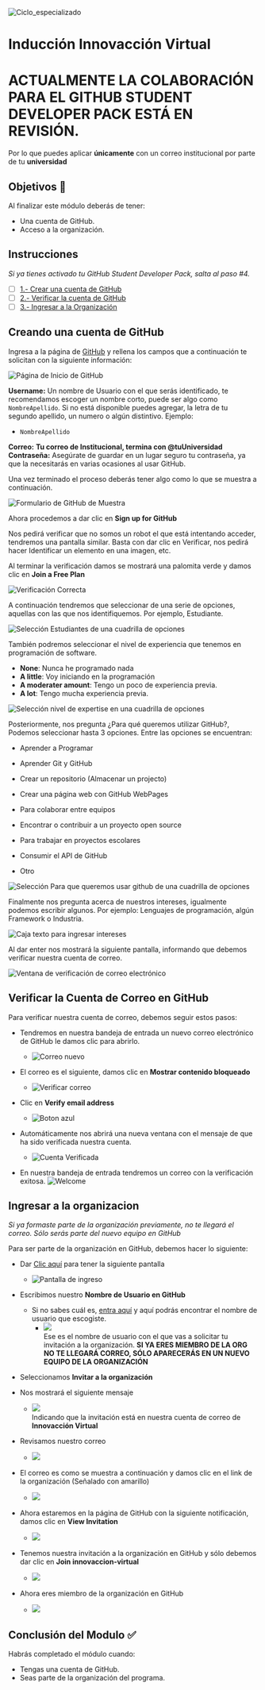 ![Ciclo_especializado](https://user-images.githubusercontent.com/9124597/169616864-6b73a3a7-d3f4-477a-84ee-7385319af7c3.jpg)

# Inducción Innovacción Virtual

# ACTUALMENTE LA COLABORACIÓN PARA EL GITHUB STUDENT DEVELOPER PACK ESTÁ EN REVISIÓN.
Por lo que puedes aplicar **únicamente** con un correo institucional por parte de tu **universidad** 


## Objetivos 🥅

Al finalizar este módulo deberás de tener: 
- Una cuenta de GitHub.
- Acceso a la organización.

## Instrucciones

*Si ya tienes activado tu GitHub Student Developer Pack, salta al paso #4.*

* [ ] [1.- Crear una cuenta de GitHub](#creando-una-cuenta-de-github)
* [ ] [2.- Verificar la cuenta de GitHub](#verificar-la-cuenta-de-correo-en-github)
* [ ] [3.- Ingresar a la Organización](#ingresar-a-la-organizacion)

## Creando una cuenta de GitHub

Ingresa a la página de [GitHub](https://github.com/) y rellena los campos que a continuación te solicitan con la siguiente información:

![Página de Inicio de GitHub](https://user-images.githubusercontent.com/6200135/152621206-2349282f-43e8-4073-ac1e-6b70268c8bbf.png)

**Username:** Un nombre de Usuario con el que serás identificado, te recomendamos escoger un nombre corto, puede ser algo como ```NombreApellido```. Si no está disponible puedes agregar, la letra de tu segundo apellido, un numero o algún distintivo.
Ejemplo: 
* ```NombreApellido```

**Correo:** **Tu correo de Institucional, termina con @tuUniversidad**  
**Contraseña:** Asegúrate de guardar en un lugar seguro tu contraseña, ya que la necesitarás en varias ocasiones al usar GitHub.

Una vez terminado el proceso deberás tener algo como lo que se muestra a continuación.

![Formulario de GitHub de Muestra](https://user-images.githubusercontent.com/6200135/152621235-6745e545-5ef0-45d7-bbac-67aee549d8fd.png)

Ahora procedemos a dar clic en **Sign up for GitHub** 

Nos pedirá verificar que no somos un robot el que está intentando acceder, tendremos una pantalla similar. Basta con dar clic en Verificar, nos pedirá hacer Identificar un elemento en una imagen, etc.  
  
Al terminar la verificación damos se mostrará una palomita verde y damos clic en **Join a Free Plan**  

![Verificación Correcta](https://user-images.githubusercontent.com/9124597/152575433-66dc6b80-237b-493e-995d-5c9020a35ad1.PNG)

A continuación tendremos que seleccionar de una serie de opciones, aquellas con las que nos identifiquemos. Por ejemplo, Estudiante.  

![Selección Estudiantes de una cuadrilla de opciones](./images/g5.PNG)  

También podremos seleccionar el nivel de experiencia que tenemos en programación de software. 
* **None**: Nunca he programado nada
* **A little**: Voy iniciando en la programación
* **A moderater amount**: Tengo un poco de experiencia previa.
* **A lot**: Tengo mucha experiencia previa.

![Selección nivel de expertise en una cuadrilla de opciones](./images/g6.PNG)   

Posteriormente, nos pregunta ¿Para qué queremos utilizar GitHub?, Podemos seleccionar hasta 3 opciones.
Entre las opciones se encuentran:

* Aprender a Programar
* Aprender Git y GitHub
* Crear un repositorio (Almacenar un projecto)

* Crear una página web con GitHub WebPages
* Para colaborar entre equipos
* Encontrar o contribuir a un proyecto open source

* Para trabajar en proyectos escolares
* Consumir el API de GitHub
* Otro

![Selección Para que queremos usar github de una cuadrilla de opciones](./images/g7.PNG)  

Finalmente nos pregunta acerca de nuestros intereses, igualmente podemos escribir algunos. 
Por ejemplo: Lenguajes de programación, algún Framework o Industria.   

![Caja texto para ingresar intereses](./images/g8.PNG)  

Al dar enter nos mostrará la siguiente pantalla, informando que debemos verificar nuestra cuenta de correo.  

![Ventana de verificación de correo electrónico](./images/g9.PNG)  

## Verificar la Cuenta de Correo en GitHub

Para verificar nuestra cuenta de correo, debemos seguir estos pasos:

* Tendremos en nuestra bandeja de entrada un nuevo correo electrónico de GitHub le damos clic para abrirlo.    
    * ![Correo nuevo](./images/o3.PNG)  

* El correo es el siguiente, damos clic en **Mostrar contenido bloqueado**  
    * ![Verificar correo](./images/o4.PNG)  

* Clic en **Verify email address**  
    * ![Boton azul](./images/o5.PNG)  

* Automáticamente nos abrirá una nueva ventana con el mensaje de que ha sido verificada nuestra cuenta.  
    * ![Cuenta Verificada](./images/g10.PNG)  
    
* En nuestra bandeja de entrada tendremos un correo con la verificación exitosa.
    ![Welcome](./images/g11.PNG)  

## Ingresar a la organizacion
*Si ya formaste parte de la organización previamente, no te llegará el correo. Sólo serás parte del nuevo equipo en GitHub*

Para ser parte de la organización en GitHub, debemos hacer lo siguiente:

* Dar [Clic aquí](https://invite-innova7.herokuapp.com/) para tener la siguiente pantalla  
    * ![Pantalla de ingreso](https://user-images.githubusercontent.com/9124597/169622033-1d9a83e4-7e0d-4e74-80f6-f5adad433db3.png)


* Escribimos nuestro **Nombre de Usuario en GitHub** 
    * Si no sabes cuál es, [entra aquí](https://github.com) y aquí podrás encontrar el nombre de usuario que escogiste.
        * ![](./images/id.PNG)    
    Ese es el nombre de usuario con el que vas a solicitar tu invitación a la organización. **SI YA ERES MIEMBRO DE LA ORG NO TE LLEGARÁ CORREO, SÓLO APARECERÁS EN UN NUEVO EQUIPO DE LA ORGANIZACIÓN**
* Seleccionamos **Invitar a la organización**  

* Nos mostrará el siguiente mensaje  
    * ![](./images/org3.PNG)  
    Indicando que la invitación está en nuestra cuenta de correo de **Innovacción Virtual**
* Revisamos nuestro correo  
    * ![](./images/org4.PNG)  
* El correo es como se muestra a continuación y damos clic en el link de la organización (Señalado con amarillo)  
    * ![](./images/org5.PNG)  
* Ahora estaremos en la página de GitHub con la siguiente notificación, damos clic en **View Invitation**
    * ![](./images/org6.PNG)
* Tenemos nuestra invitación a la organización en GitHub y sólo debemos dar clic en **Join innovaccion-virtual**
    * ![](./images/org7.PNG)
* Ahora eres miembro de la organización en GitHub
    * ![](./images/org8.PNG)
    

## Conclusión del Modulo ✅

Habrás completado el módulo cuando:

- Tengas una cuenta de GitHub.
- Seas parte de la organización del programa.
